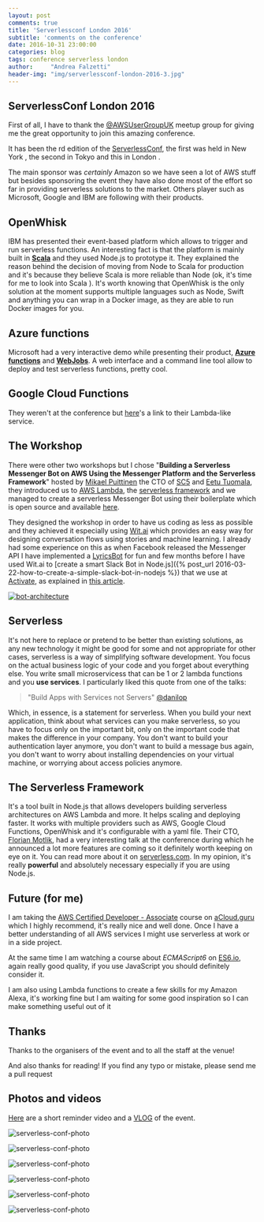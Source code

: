 ```yaml
---
layout: post
comments: true
title: 'Serverlessconf London 2016'
subtitle: 'comments on the conference'
date: 2016-10-31 23:00:00
categories: blog
tags: conference serverless london
author:     "Andrea Falzetti"
header-img: "img/serverlessconf-london-2016-3.jpg"
---
```


## ServerlessConf London 2016 <i class="em em-zap"></i>
First of all, I have to thank the [@AWSUserGroupUK](http://awsuguk.org) meetup group for giving me the great opportunity to join this amazing conference.

It has been the <i class="em em-three"></i>rd edition of the [ServerlessConf](http://serverlessconf.io), the first was held in New York <i class="em em-us"></i>, the second in Tokyo <i class="em em-jp"></i> and this in London <i class="em em-uk"></i>.

The main sponsor was _certainly_ Amazon so we have seen a lot of AWS stuff but besides sponsoring the event they have also done most of the effort so far in providing serverless solutions to the market. Others player such as Microsoft, Google and IBM are following with their products.

## OpenWhisk
IBM has presented their <i class="em em-cloud"></i> event-based platform which allows to trigger and run serverless functions. An interesting fact is that the platform is mainly built in [**Scala**](http://www.scala-lang.org/) and they used Node.js to prototype it. They explained the reason behind the decision of moving from Node to Scala for production and it's because they believe Scala is more reliable than Node (ok, it's time for me to look into Scala <i class="em em-grimacing"></i>). It's worth knowing that OpenWhisk is the only solution at the moment supports multiple languages such as Node, Swift and anything you can wrap in a Docker image, as they are able to run Docker images for you.

## Azure functions
Microsoft had a very interactive demo while presenting their product, [**Azure functions**](https://azure.microsoft.com/en-gb/services/functions/) and [**WebJobs**](https://azure.microsoft.com/en-gb/documentation/articles/web-sites-create-web-jobs/). A web interface and a command line tool allow to deploy and test serverless functions, pretty cool.

## Google Cloud Functions
They weren't at the conference but [here](https://cloud.google.com/functions/)'s a link to their Lambda-like service.

## The Workshop
There were other two workshops but I chose "**Building a Serverless Messenger Bot on AWS Using the Messenger Platform and the Serverless Framework**" hosted by [Mikael Puittinen](https://twitter.com/mpuittinen) the CTO of [SC5](http://sc5.io) and [Eetu Tuomala](https://twitter.com/hopeatussi), they introduced us to [AWS Lambda](http://docs.aws.amazon.com/lambda/latest/dg/welcome.html), the [serverless framework](https://serverless.com/) and we managed to create a serverless Messenger Bot using their boilerplate which is open source and available [here](https://github.com/SC5/serverless-messenger-boilerplate).

They designed the workshop in order to have us coding as less as possible and they achieved it especially using [Wit.ai](http://wit.ai) which provides an easy way for designing conversation flows using stories and machine learning. I already had some experience on this as when Facebook released the Messenger API I have implemented a [LyricsBot](https://github.com/andreafalzetti/FB-LyricsBot) for fun and few months before I have used Wit.ai to [create a smart Slack Bot in Node.js]({% post_url 2016-03-22-how-to-create-a-simple-slack-bot-in-nodejs %})
 that we use at [Activate](http://activate.co.uk), as explained in [this article](https://medium.com/@activatemedia/the-activate-bot-story-cecfc4764292).

[![bot-architecture](/img/serverless-messenger-bot.png)](https://github.com/SC5/serverless-messenger-boilerplate)

## Serverless <i class="em em-zap"></i>
It's not here to replace or pretend to be better than existing solutions, as any new technology it might be good for some and not appropriate for other cases, serverless is a way of simplifying software development. You focus on the actual business logic of your code and you forget about everything else. You write small microservicess that can be 1 or 2 lambda functions and you **use services**. I particularly liked this quote from one of the talks:

> "Build Apps with Services not Servers" [@danilop](https://twitter.com/danilop)

Which, in essence, is a statement for serverless. When you build your next application, think about what services can you make serverless, so you have to focus only on the important bit, only on the important code that makes the difference in your company. You don't want to build your authentication layer anymore, you don't want to build a message bus again, you don't want to worry about installing dependencies on your virtual machine, or worrying about access policies anymore.

## The Serverless Framework
It's a tool built in Node.js that allows developers building serverless architectures on AWS Lambda and more. It helps scaling and deploying faster. It works with multiple providers such as AWS, Google Cloud Functions, OpenWhisk and it's configurable with a yaml file. Their CTO, [Florian Motlik](https://twitter.com/flomotlik), had a very interesting talk at the conference during which he announced a lot more features are coming so it definitely worth keeping on eye on it. You can read more about it on [serverless.com](https://serverless.com/). In my opinion, it's really **powerful** and absolutely necessary especially if you are using Node.js.

## Future (for me) <i class="em em-loudspeaker"></i>
I am taking the [AWS Certified Developer - Associate](https://aws.amazon.com/certification/certified-developer-associate/) course on [aCloud.guru](https://acloud.guru/courses) which I highly recommend, it's really nice and well done. Once I have a better understanding of all AWS services I might use serverless at work or in a side project.

At the same time I am watching a course about *ECMAScript6* on [ES6.io](https://ES6.io/friend/AFALZETTI	), again really good quality, if you use JavaScript you should definitely consider it.

I am also using Lambda functions to create a few skills for my Amazon Alexa, it's working fine but I am waiting for some good inspiration so I can make something useful out of it <i class="em em-grinning"></i>


## Thanks <i class="em em-end"></i>
Thanks to the organisers of the event and to all the staff at the venue!

And also thanks for reading! If you find any typo or mistake, please send me a pull request <i class="em em-blush"></i>

## Photos and videos
[Here](https://www.youtube.com/watch?v=wJqBn9axSe4) are a short reminder video and a [VLOG](https://www.youtube.com/watch?v=dCuVBV0lPYY) of the event.

![serverless-conf-photo](/img/serverlessconf-london-2016/serverlessconf-london-2016-6.jpg)

![serverless-conf-photo](/img/serverlessconf-london-2016/serverlessconf-london-2016-7.jpg)

![serverless-conf-photo](/img/serverlessconf-london-2016/serverlessconf-london-2016-12.jpg)

![serverless-conf-photo](/img/serverlessconf-london-2016/serverlessconf-london-2016-13.jpg)

![serverless-conf-photo](/img/serverlessconf-london-2016/serverlessconf-london-2016-14.jpg)

![serverless-conf-photo](/img/serverlessconf-london-2016/serverlessconf-london-2016-15.jpg)
